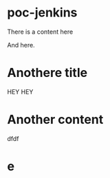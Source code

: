 # poc-jenkins
There is a content here

And here.

# Anothere title
HEY HEY

# Another content
dfdf
# e
